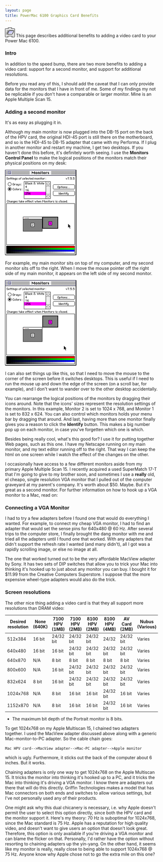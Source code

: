```yaml
---
layout: page
title: PowerMac 6100 Graphics Card Benefits
---
```


![Logo](/mac/powermac6100/img/07graphics.gif) This page describes additional benefits to adding a video card to your Power Mac 6100.

### Intro

In addition to the speed bump, there are two more benefits to adding a video card: support for a second monitor, and support for additional resolutions.

Before you read any of this, I should add the caveat that I can only provide data for the monitors that I have in front of me. Some of my findings my not be replicable if you don't have a comparable or larger monitor. Mine is an Apple Multiple Scan 15.

### Adding a second monitor

It's as easy as plugging it in.

Although my main monitor is now plugged into the DB-15 port on the back of the HPV card, the original HDI-45 port is still there on the motherboard, and so is the HDI-45 to DB-15 adapter that came with my Performa. If I plug in another monitor and restart my machine, I get two desktops. If you haven't done this before, it's definitely worth seeing. I use the **Monitors Control Panel** to make the logical positions of the monitors match their physical positions on my desk:

![1](/mac/powermac6100/img/monadj.gif)

For example, my main monitor sits on top of my computer, and my second monitor sits off to the right. When I move the mouse pointer off the right side of my main monitor, it appears on the left side of my second monitor.

![2](/mac/powermac6100/img/mondiag.gif)

I can also set things up like this, so that I need to move the mouse to the corner of the screen before it switches desktops. This is useful if I need to run the mouse up and down the edge of the screen (on a scroll bar, for example), and I don't want to wander over to the other desktop accidentally.

You can rearrange the logical positions of the monitors by dragging their icons around. Note that the icons' sizes represent the resolution settings of the monitors. In this example, Monitor 2 is set to 1024 x 768, and Monitor 1 is set to 832 x 624. You can also control which monitors holds your menu bar by dragging that around. And last, having more than one monitor finally gives you a reason to click the **Identify** button. This makes a big number pop up on each monitor, in case you've forgetten which one is which.

Besides being really cool, what's this good for? I use it for putting together Web pages, such as this one. I have my Netscape running on my main monitor, and my text editor running off to the right. That way I can keep the html on one screen while I watch the effect of the changes on the other.

I occasionally have access to a few different monitors aside from my primary Apple Multiple Scan 15. I recently acquired a used SuperMatch 17-T that I'm going to give to my brother soon, and sometimes I use a **really** old, el cheapo, single resolution VGA monitor that I pulled out of the computer graveyard at my parent's company. It's worth about $50. Maybe. But it's great as a second monitor. For further information on how to hook up a VGA monitor to a Mac, read on:

### Connecting a VGA Monitor

I had to try a few adapters before I found one that would do everything I wanted. For example, to connect my cheap VGA monitor, I had to find an adapter that would set the sense pins for 640x480 @ 60 Hz. After several trips to the computer store, I finally brought the dang monitor with me and tried all the adapters until I found one that worked. With any adapters that didn't support the refresh rate I wanted (and many didn't), all I got was a rapidly scrolling image, or else no image at all.

The one that worked turned out to be the very affordable MacView adapter by Sony. It has two sets of DIP switches that allow you to trick your Mac into thinking it's hooked up to just about any monitor you can buy. I bought it for $11.99 from the Creative Computers Superstore. I suppose that the more expensive wheel-type adapters would also do the trick.

### Screen resolutions

The other nice thing adding a video card is that they all support more resolutions than DRAM video:

Desired resolution | None (640K) | 7100 HPV (1MB) | 7100 HPV (2MB) | 8100 HPV (2MB) | 8100 HPV (4MB) | AV Card (2MB) | Nubus (Various)
------------------ | ----------- | -------------- | -------------- | -------------- | -------------- | ------------- | ---------------
512x384 | 16 bit | 24/32 bit | 24/32 bit | 24/32 bit | 24/32 | 24/32 bit | Varies
640x480 | 16 bit | 16 bit | 24/32 bit | 24/32 bit | 24/32 bit | 24/32 bit | Varies
640x870 | N/A | 8 bit | 8 bit | 8 bit | 8 bit | 8 bit | Varies
800x600 | N/A | 16 bit | 24/32 bit | 24/32 bit | 24/32 bit | 24/32 bit | Varies
832x624 | 8 bit | 16 bit | 24/32 bit | 24/32 bit | 24/32 bit| 24/32 bit | Varies
1024x768 | N/A | 8 bit | 16 bit | 16 bit | 24/32 bit | 16 bit | Varies
1152x870 | N/A | 8 bit | 16 bit | 16 bit | 24/32 bit | 16 bit | Varies 

* The maximum bit depth of the Portrait monitor is 8 bits.

To get 1024x768 on my Apple Multiscan 15, I chained two adapters together. I used the MacView adapter discussed above along with a generic Mac-monitor-to-PC adapter. So the cable chain goes:

``Mac HPV card-->MacView adapter-->Mac-PC adapter-->Apple monitor``

which is ugly. Furthermore, it sticks out the back of the computer about 6 inches. But it works.

Chaining adapters is only one way to get 1024x768 on the Apple Multiscan 15. It tricks the monitor into thinking it's hooked up to a PC, and it tricks the Mac into thinking it's driving a VGA monitor. I know there are adapters out there that will do this directly. Griffin Technologies makes a model that has Mac connectors on both ends and switches to allow various settings, but I've not personally used any of their products.

One might ask why this dual chicanery is necessary, i.e. why Apple doesn't permit the user to select this option directly, since both the HPV card and the monitor support it. Here's my theory: 70 Hz is suboptimal for 1024x768, since the Mac standard is 75 Hz. Apple has a reputation for high quality video, and doesn't want to give users an option that doesn't look great. Therefore, this option is only available if you're driving a VGA monitor and can blame the flicker on that. Personally, I'd rather have the option without resorting to chaining adapters up the yin-yang. On the other hand, it seems like my monitor is really, really close to being able to support 1024x768 @ 75 Hz. Anyone know why Apple chose not to go the extra mile on this one?

